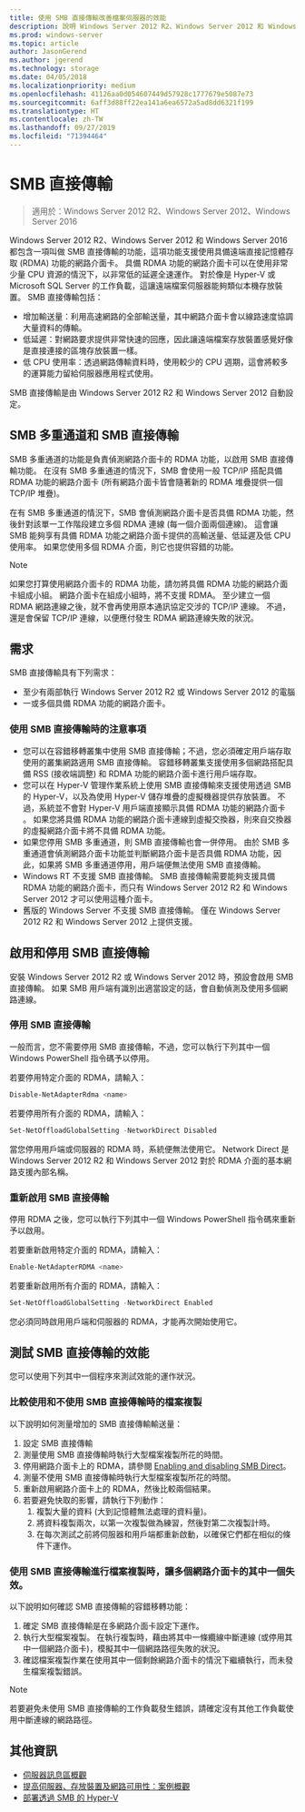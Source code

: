 ```yaml
---
title: 使用 SMB 直接傳輸改善檔案伺服器的效能
description: 說明 Windows Server 2012 R2、Windows Server 2012 和 Windows Server 2016 中的 SMB 直接傳輸功能。
ms.prod: windows-server
ms.topic: article
author: JasonGerend
ms.author: jgerend
ms.technology: storage
ms.date: 04/05/2018
ms.localizationpriority: medium
ms.openlocfilehash: 41126aa0d054607449d57928c1777679e5087e73
ms.sourcegitcommit: 6aff3d88ff22ea141a6ea6572a5ad8dd6321f199
ms.translationtype: HT
ms.contentlocale: zh-TW
ms.lasthandoff: 09/27/2019
ms.locfileid: "71394464"
---
```

# <a name="smb-direct"></a>SMB 直接傳輸

>適用於：Windows Server 2012 R2、Windows Server 2012、Windows Server 2016

Windows Server 2012 R2、Windows Server 2012 和 Windows Server 2016 都包含一項叫做 SMB 直接傳輸的功能，這項功能支援使用具備遠端直接記憶體存取 (RDMA) 功能的網路介面卡。 具備 RDMA 功能的網路介面卡可以在使用非常少量 CPU 資源的情況下，以非常低的延遲全速運作。 對於像是 Hyper-V 或 Microsoft SQL Server 的工作負載，這讓遠端檔案伺服器能夠類似本機存放裝置。 SMB 直接傳輸包括：

- 增加輸送量：利用高速網路的全部輸送量，其中網路介面卡會以線路速度協調大量資料的傳輸。
- 低延遲：對網路要求提供非常快速的回應，因此讓遠端檔案存放裝置感覺好像是直接連接的區塊存放裝置一樣。
- 低 CPU 使用率：透過網路傳輸資料時，使用較少的 CPU 週期，這會將較多的運算能力留給伺服器應用程式使用。

SMB 直接傳輸是由 Windows Server 2012 R2 和 Windows Server 2012 自動設定。

## <a name="smb-multichannel-and-smb-direct"></a>SMB 多重通道和 SMB 直接傳輸

SMB 多重通道的功能是負責偵測網路介面卡的 RDMA 功能，以啟用 SMB 直接傳輸功能。 在沒有 SMB 多重通道的情況下，SMB 會使用一般 TCP/IP 搭配具備 RDMA 功能的網路介面卡 (所有網路介面卡皆會隨著新的 RDMA 堆疊提供一個 TCP/IP 堆疊)。

在有 SMB 多重通道的情況下，SMB 會偵測網路介面卡是否具備 RDMA 功能，然後針對該單一工作階段建立多個 RDMA 連線 (每一個介面兩個連線)。 這會讓 SMB 能夠享有具備 RDMA 功能之網路介面卡提供的高輸送量、低延遲及低 CPU 使用率。 如果您使用多個 RDMA 介面，則它也提供容錯的功能。

>[!NOTE]
>如果您打算使用網路介面卡的 RDMA 功能，請勿將具備 RDMA 功能的網路介面卡組成小組。 網路介面卡在組成小組時，將不支援 RDMA。
>至少建立一個 RDMA 網路連線之後，就不會再使用原本通訊協定交涉的 TCP/IP 連線。 不過，還是會保留 TCP/IP 連線，以便應付發生 RDMA 網路連線失敗的狀況。

## <a name="requirements"></a>需求

SMB 直接傳輸具有下列需求：

- 至少有兩部執行 Windows Server 2012 R2 或 Windows Server 2012 的電腦
- 一或多個具備 RDMA 功能的網路介面卡。

### <a name="considerations-when-using-smb-direct"></a>使用 SMB 直接傳輸時的注意事項

- 您可以在容錯移轉叢集中使用 SMB 直接傳輸；不過，您必須確定用戶端存取使用的叢集網路適用 SMB 直接傳輸。 容錯移轉叢集支援使用多個網路搭配具備 RSS (接收端調整) 和 RDMA 功能的網路介面卡進行用戶端存取。
- 您可以在 Hyper-V 管理作業系統上使用 SMB 直接傳輸來支援使用透過 SMB 的 Hyper-V，以及為使用 Hyper-V 儲存堆疊的虛擬機器提供存放裝置。 不過，系統並不會對 Hyper-V 用戶端直接顯示具備 RDMA 功能的網路介面卡 。 如果您將具備 RDMA 功能的網路介面卡連線到虛擬交換器，則來自交換器的虛擬網路介面卡將不具備 RDMA 功能。
- 如果您停用 SMB 多重通道，則 SMB 直接傳輸也會一併停用。 由於 SMB 多重通道會偵測網路介面卡功能並判斷網路介面卡是否具備 RDMA 功能，因此，如果將 SMB 多重通道停用，用戶端便無法使用 SMB 直接傳輸。
- Windows RT 不支援 SMB 直接傳輸。 SMB 直接傳輸需要能夠支援具備 RDMA 功能的網路介面卡，而只有 Windows Server 2012 R2 和 Windows Server 2012 才可以使用這種介面卡。
- 舊版的 Windows Server 不支援 SMB 直接傳輸。 僅在 Windows Server 2012 R2 和 Windows Server 2012 上提供支援。

## <a name="enabling-and-disabling-smb-direct"></a>啟用和停用 SMB 直接傳輸

安裝 Windows Server 2012 R2 或 Windows Server 2012 時，預設會啟用 SMB 直接傳輸。 如果 SMB 用戶端有識別出適當設定的話，會自動偵測及使用多個網路連線。

### <a name="disable-smb-direct"></a>停用 SMB 直接傳輸

一般而言，您不需要停用 SMB 直接傳輸，不過，您可以執行下列其中一個 Windows PowerShell 指令碼予以停用。

若要停用特定介面的 RDMA，請輸入：

```PowerShell
Disable-NetAdapterRdma <name>
```

若要停用所有介面的 RDMA，請輸入：

```PowerShell
Set-NetOffloadGlobalSetting -NetworkDirect Disabled
```

當您停用用戶端或伺服器的 RDMA 時，系統便無法使用它。 Network Direct  是 Windows Server 2012 R2 和 Windows Server 2012 對於 RDMA 介面的基本網路支援內部名稱。

### <a name="re-enable-smb-direct"></a>重新啟用 SMB 直接傳輸

停用 RDMA 之後，您可以執行下列其中一個 Windows PowerShell 指令碼來重新予以啟用。

若要重新啟用特定介面的 RDMA，請輸入：

```PowerShell
Enable-NetAdapterRDMA <name>
```

若要重新啟用所有介面的 RDMA，請輸入：

```PowerShell
Set-NetOffloadGlobalSetting -NetworkDirect Enabled
```

您必須同時啟用用戶端和伺服器的 RDMA，才能再次開始使用它。

## <a name="test-performance-of-smb-direct"></a>測試 SMB 直接傳輸的效能

您可以使用下列其中一個程序來測試效能的運作狀況。

### <a name="compare-a-file-copy-with-and-without-using-smb-direct"></a>比較使用和不使用 SMB 直接傳輸時的檔案複製

以下說明如何測量增加的 SMB 直接傳輸輸送量：

1. 設定 SMB 直接傳輸
2. 測量使用 SMB 直接傳輸時執行大型檔案複製所花的時間。
3. 停用網路介面卡上的 RDMA，請參閱 [Enabling and disabling SMB Direct](#enabling-and-disabling-smb-direct)。
4. 測量不使用 SMB 直接傳輸時執行大型檔案複製所花的時間。
5. 重新啟用網路介面卡上的 RDMA，然後比較兩個結果。
6. 若要避免快取的影響，請執行下列動作：
    1. 複製大量的資料 (大到記憶體無法處理的資料量)。
    2. 將資料複製兩次，以第一次複製做為練習，然後對第二次複製計時。
    3. 在每次測試之前將伺服器和用戶端都重新啟動，以確保它們都在相似的條件下運作。

### <a name="fail-one-of-multiple-network-adapters-during-a-file-copy-with-smb-direct"></a>使用 SMB 直接傳輸進行檔案複製時，讓多個網路介面卡的其中一個失效。

以下說明如何確認 SMB 直接傳輸的容錯移轉功能：

1. 確定 SMB 直接傳輸是在多網路介面卡設定下運作。
2. 執行大型檔案複製。 在執行複製時，藉由將其中一條纜線中斷連線 (或停用其中一個網路介面卡)，模擬其中一個網路路徑失敗的狀況。
3. 確認檔案複製作業在使用其中一個剩餘網路介面卡的情況下繼續執行，而未發生檔案複製錯誤。

>[!NOTE]
>若要避免未使用 SMB 直接傳輸的工作負載發生錯誤，請確定沒有其他工作負載使用中斷連線的網路路徑。

## <a name="more-information"></a>其他資訊

- [伺服器訊息區概觀](file-server-smb-overview.md)
- [提高伺服器、存放裝置及網路可用性：案例概觀](<https://docs.microsoft.com/previous-versions/windows/it-pro/windows-server-2012-r2-and-2012/hh831437(v%3dws.11)>)
- [部署透過 SMB 的 Hyper-V](<https://docs.microsoft.com/previous-versions/windows/it-pro/windows-server-2012-r2-and-2012/jj134187(v%3dws.11)>)
